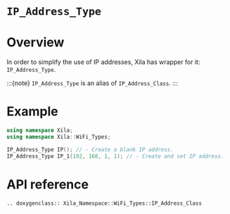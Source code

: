 # `IP_Address_Type`

# Overview

In order to simplify the use of IP addresses, Xila has wrapper for it: `IP_Address_Type`.

:::{note}
    `IP_Address_Type` is an alias of `IP_Address_Class`.
:::

# Example

```cpp
using namespace Xila;
using namespace Xila::WiFi_Types;

IP_Address_Type IP(); // - Create a blank IP address.
IP_Address_Type IP_1(192, 168, 1, 1); // - Create and set IP address.
```

# API reference

```{eval-rst}
.. doxygenclass:: Xila_Namespace::WiFi_Types::IP_Address_Class
```


